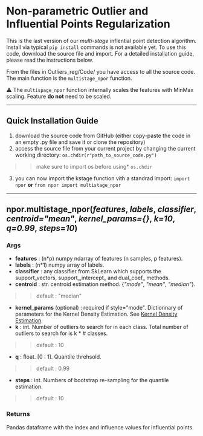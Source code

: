 # Non-parametric Outlier and Influential Points Regularization

This is the last version of our *multi-stage* inflential point detection algorithm. 
Install via typical `pip install` commands is not available yet. To use this code, download the source file and import. For a detailed installation guide, 
please read the instructions below. 

From the files in Outliers_reg/Code/ you have access to all the source code. The main function is the `multistage_npor` function.

⚠️ The `multispage_npor` function internally scales the features with MinMax scaling. Feature **do not** need to be scaled.

---

## Quick Installation Guide

1. download the source code from GitHub (either copy-paste the code in an empty .py file and save it or clone the repository)
2. access the source file from your current project by changing the current working directory: `os.chdir(r"path_to_source_code.py")`
>> make sure to import os before using* `os.chdir`
3. you can now import the kstage function vith a standrad import: `import npor` **or** `from npor import multistage_npor`

---

## npor.multistage_npor(*features*, *labels*, *classifier*, *centroid="mean"*, *kernel_params={}*, *k=10*, *q=0.99*, *steps=10*)

### Args

- **features** : (n*p) numpy ndarray of features (n samples, p features).
- **labels** : (n*1) numpy array of labels.
- **classifier** : any classifier from SkLearn which supports the support_vectors, support_,intercept_ and dual_coef_ methods.
- **centroid** : str. centroid estimation method. {*"mode"*, *"mean"*, *"median"*}.
>> default : "median"
- **kernel_params** (optional) : required if style="mode". Dictionnary of parameters for the Kernel Density Estimation. See [Kernel Density Estimation](https://scikit-learn.org/stable/modules/generated/sklearn.neighbors.KernelDensity.html).
- **k** : int. Number of outliers to search for in each class. Total number of outliers to search for is k * # classes.
>> default : 10
- **q** : float. [0 : 1]. Quantile threhsold.
>> default : 0.99
- **steps** : int. Numbers of bootstrap re-sampling for the quantile estimation.
>> default : 10

### Returns

Pandas dataframe with the index and influence values for influential points.

